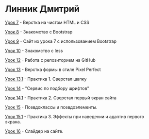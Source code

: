 # Линник Дмитрий

[Урок 7](https://linnikdmitry.github.io/lesson_7/ "") - Верстка на чистом HTML и CSS

[Урок 8](https://linnikdmitry.github.io/lesson_8/ "") - Знакомство с Bootstrap

[Урок 9](https://linnikdmitry.github.io/lesson_9/ "") - Сайт из урока 7 с использованием Bootstrap

[Урок 10](https://linnikdmitry.github.io/lesson_10/main.less "") - Знакомство с less

[Урок 12](https://linnikdmitry.github.io/ "") - Работа с репозиторием на GitHub

[Урок 13](https://linnikdmitry.github.io/lesson_13/ "") - Верстка формы в стиле Pixel Perfect

[Урок 13.1](https://linnikdmitry.github.io/lesson_13.1/ "") - Практика 1. Сверстал шапку

[Урок 14](https://linnikdmitry.github.io/lesson_14/ "") - "Сервис по подбору шрифтов"

[Урок 14.1](https://linnikdmitry.github.io/lesson_14.1/ "") - Практика 2. Сверстал первый экран сайта

[Урок 15](https://linnikdmitry.github.io/lesson_15/ "") - Псевдоклассы и псевдоэлементы.

[Урок 15.1](https://linnikdmitry.github.io/lesson_15.1/ "") - Практика 3. Эффекты при наведении и адаптив первого экрана.

[Урок 16](https://linnikdmitry.github.io/lesson_16/ "") - Слайдер на сайте.
